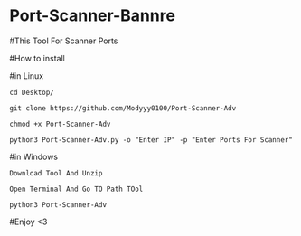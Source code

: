 # Port-Scanner-Bannre


#This Tool For Scanner Ports

#How to install

#in Linux

    cd Desktop/

    git clone https://github.com/Modyyy0100/Port-Scanner-Adv

    chmod +x Port-Scanner-Adv

    python3 Port-Scanner-Adv.py -o "Enter IP" -p "Enter Ports For Scanner"

#in Windows

    Download Tool And Unzip

    Open Terminal And Go TO Path TOol

    python3 Port-Scanner-Adv

#Enjoy <3
